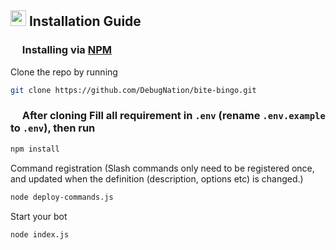 ## <img src="https://cdn.discordapp.com/emojis/814216203466965052.png" width="25px" height="25px"> Installation Guide

### <img src="https://cdn.discordapp.com/emojis/1028680849195020308.png" width="15px" height="15px"> Installing via [NPM](https://www.npmjs.com/)
Clone the repo by running
```bash
git clone https://github.com/DebugNation/bite-bingo.git
```

### <img src="https://cdn.discordapp.com/emojis/1028680849195020308.png" width="15px" height="15px"> After cloning Fill all requirement in `.env` **(rename `.env.example` to `.env`)**, then run

```bash
npm install
```
Command registration (Slash commands only need to be registered once, and updated when the definition (description, options etc) is changed.)

```bash
node deploy-commands.js
```
Start your bot 

```bash
node index.js
```